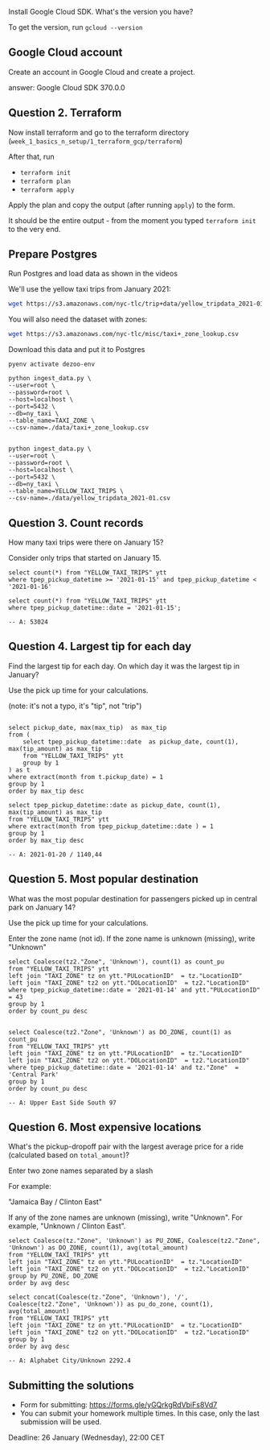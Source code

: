 

Install Google Cloud SDK. What's the version you have? 

To get the version, run `gcloud --version`

## Google Cloud account 

Create an account in Google Cloud and create a project.

answer: Google Cloud SDK 370.0.0


## Question 2. Terraform 

Now install terraform and go to the terraform directory (`week_1_basics_n_setup/1_terraform_gcp/terraform`)

After that, run

* `terraform init`
* `terraform plan`
* `terraform apply` 

Apply the plan and copy the output (after running `apply`) to the form.

It should be the entire output - from the moment you typed `terraform init` to the very end.

## Prepare Postgres 

Run Postgres and load data as shown in the videos

We'll use the yellow taxi trips from January 2021:

```bash
wget https://s3.amazonaws.com/nyc-tlc/trip+data/yellow_tripdata_2021-01.csv
```

You will also need the dataset with zones:

```bash 
wget https://s3.amazonaws.com/nyc-tlc/misc/taxi+_zone_lookup.csv
```

Download this data and put it to Postgres


```
pyenv activate dezoo-env

python ingest_data.py \
--user=root \
--password=root \
--host=localhost \
--port=5432 \
--db=ny_taxi \
--table_name=TAXI_ZONE \
--csv-name=./data/taxi+_zone_lookup.csv


python ingest_data.py \
--user=root \
--password=root \
--host=localhost \
--port=5432 \
--db=ny_taxi \
--table_name=YELLOW_TAXI_TRIPS \
--csv-name=./data/yellow_tripdata_2021-01.csv
```

## Question 3. Count records 

How many taxi trips were there on January 15?

Consider only trips that started on January 15.

```
select count(*) from "YELLOW_TAXI_TRIPS" ytt
where tpep_pickup_datetime >= '2021-01-15' and tpep_pickup_datetime < '2021-01-16'

select count(*) from "YELLOW_TAXI_TRIPS" ytt
where tpep_pickup_datetime::date = '2021-01-15';

-- A: 53024
```


## Question 4. Largest tip for each day

Find the largest tip for each day. 
On which day it was the largest tip in January?

Use the pick up time for your calculations.

(note: it's not a typo, it's "tip", not "trip")

```

select pickup_date, max(max_tip)  as max_tip
from (
	select tpep_pickup_datetime::date  as pickup_date, count(1), max(tip_amount) as max_tip
	from "YELLOW_TAXI_TRIPS" ytt 
	group by 1
) as t
where extract(month from t.pickup_date) = 1
group by 1
order by max_tip desc

select tpep_pickup_datetime::date as pickup_date, count(1), max(tip_amount) as max_tip
from "YELLOW_TAXI_TRIPS" ytt 
where extract(month from tpep_pickup_datetime::date ) = 1
group by 1
order by max_tip desc

-- A: 2021-01-20 / 1140,44
```

## Question 5. Most popular destination

What was the most popular destination for passengers picked up 
in central park on January 14?

Use the pick up time for your calculations.

Enter the zone name (not id). If the zone name is unknown (missing), write "Unknown" 

```
select Coalesce(tz2."Zone", 'Unknown'), count(1) as count_pu
from "YELLOW_TAXI_TRIPS" ytt 
left join "TAXI_ZONE" tz on ytt."PULocationID"  = tz."LocationID" 
left join "TAXI_ZONE" tz2 on ytt."DOLocationID"  = tz2."LocationID"
where tpep_pickup_datetime::date = '2021-01-14' and ytt."PULocationID" = 43
group by 1
order by count_pu desc


select Coalesce(tz2."Zone", 'Unknown') as DO_ZONE, count(1) as count_pu
from "YELLOW_TAXI_TRIPS" ytt 
left join "TAXI_ZONE" tz on ytt."PULocationID"  = tz."LocationID" 
left join "TAXI_ZONE" tz2 on ytt."DOLocationID"  = tz2."LocationID"
where tpep_pickup_datetime::date = '2021-01-14' and tz."Zone"  = 'Central Park'
group by 1
order by count_pu desc

-- A: Upper East Side South	97
```

## Question 6. Most expensive locations

What's the pickup-dropoff pair with the largest 
average price for a ride (calculated based on `total_amount`)?

Enter two zone names separated by a slash

For example:

"Jamaica Bay / Clinton East"

If any of the zone names are unknown (missing), write "Unknown". For example, "Unknown / Clinton East". 

```
select Coalesce(tz."Zone", 'Unknown') as PU_ZONE, Coalesce(tz2."Zone", 'Unknown') as DO_ZONE, count(1), avg(total_amount)
from "YELLOW_TAXI_TRIPS" ytt 
left join "TAXI_ZONE" tz on ytt."PULocationID"  = tz."LocationID"
left join "TAXI_ZONE" tz2 on ytt."DOLocationID"  = tz2."LocationID"
group by PU_ZONE, DO_ZONE 
order by avg desc

select concat(Coalesce(tz."Zone", 'Unknown'), '/', Coalesce(tz2."Zone", 'Unknown')) as pu_do_zone, count(1), avg(total_amount)
from "YELLOW_TAXI_TRIPS" ytt 
left join "TAXI_ZONE" tz on ytt."PULocationID"  = tz."LocationID"
left join "TAXI_ZONE" tz2 on ytt."DOLocationID"  = tz2."LocationID"
group by 1
order by avg desc

-- A: Alphabet City/Unknown 2292.4
```

## Submitting the solutions

* Form for submitting: https://forms.gle/yGQrkgRdVbiFs8Vd7
* You can submit your homework multiple times. In this case, only the last submission will be used. 

Deadline: 26 January (Wednesday), 22:00 CET

